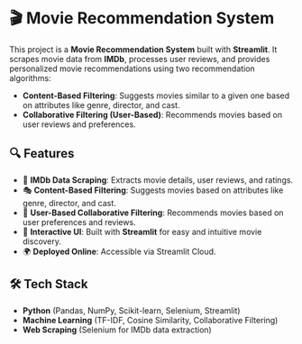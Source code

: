 # 🎬 Movie Recommendation System

This project is a **Movie Recommendation System** built with **Streamlit**. It scrapes movie data from **IMDb**, processes user reviews, and provides personalized movie recommendations using two recommendation algorithms:
- **Content-Based Filtering**: Suggests movies similar to a given one based on attributes like genre, director, and cast.
- **Collaborative Filtering (User-Based)**: Recommends movies based on user reviews and preferences.

## 🔍 Features
- 🚀 **IMDb Data Scraping**: Extracts movie details, user reviews, and ratings.
- 🎭 **Content-Based Filtering**: Suggests movies based on attributes like genre, director, and cast.
- 🤝 **User-Based Collaborative Filtering**: Recommends movies based on user preferences and reviews.
- 🎨 **Interactive UI**: Built with **Streamlit** for easy and intuitive movie discovery.
- 🌍 **Deployed Online**: Accessible via Streamlit Cloud.

## 🛠 Tech Stack
- **Python** (Pandas, NumPy, Scikit-learn, Selenium, Streamlit)
- **Machine Learning** (TF-IDF, Cosine Similarity, Collaborative Filtering)
- **Web Scraping** (Selenium for IMDb data extraction)
